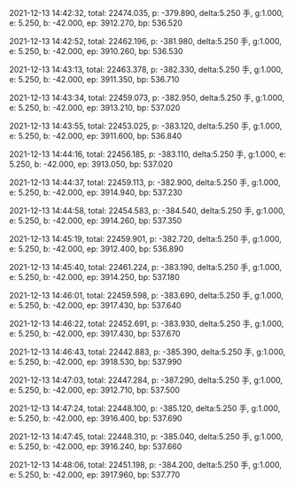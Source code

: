2021-12-13 14:42:32, total: 22474.035, p: -379.890, delta:5.250 手, g:1.000, e: 5.250, b: -42.000, ep: 3912.270, bp: 536.520

2021-12-13 14:42:52, total: 22462.196, p: -381.980, delta:5.250 手, g:1.000, e: 5.250, b: -42.000, ep: 3910.260, bp: 536.530

2021-12-13 14:43:13, total: 22463.378, p: -382.330, delta:5.250 手, g:1.000, e: 5.250, b: -42.000, ep: 3911.350, bp: 536.710

2021-12-13 14:43:34, total: 22459.073, p: -382.950, delta:5.250 手, g:1.000, e: 5.250, b: -42.000, ep: 3913.210, bp: 537.020

2021-12-13 14:43:55, total: 22453.025, p: -383.120, delta:5.250 手, g:1.000, e: 5.250, b: -42.000, ep: 3911.600, bp: 536.840

2021-12-13 14:44:16, total: 22456.185, p: -383.110, delta:5.250 手, g:1.000, e: 5.250, b: -42.000, ep: 3913.050, bp: 537.020

2021-12-13 14:44:37, total: 22459.113, p: -382.900, delta:5.250 手, g:1.000, e: 5.250, b: -42.000, ep: 3914.940, bp: 537.230

2021-12-13 14:44:58, total: 22454.583, p: -384.540, delta:5.250 手, g:1.000, e: 5.250, b: -42.000, ep: 3914.260, bp: 537.350

2021-12-13 14:45:19, total: 22459.901, p: -382.720, delta:5.250 手, g:1.000, e: 5.250, b: -42.000, ep: 3912.400, bp: 536.890

2021-12-13 14:45:40, total: 22461.224, p: -383.190, delta:5.250 手, g:1.000, e: 5.250, b: -42.000, ep: 3914.250, bp: 537.180

2021-12-13 14:46:01, total: 22459.598, p: -383.690, delta:5.250 手, g:1.000, e: 5.250, b: -42.000, ep: 3917.430, bp: 537.640

2021-12-13 14:46:22, total: 22452.691, p: -383.930, delta:5.250 手, g:1.000, e: 5.250, b: -42.000, ep: 3917.430, bp: 537.670

2021-12-13 14:46:43, total: 22442.883, p: -385.390, delta:5.250 手, g:1.000, e: 5.250, b: -42.000, ep: 3918.530, bp: 537.990

2021-12-13 14:47:03, total: 22447.284, p: -387.290, delta:5.250 手, g:1.000, e: 5.250, b: -42.000, ep: 3912.710, bp: 537.500

2021-12-13 14:47:24, total: 22448.100, p: -385.120, delta:5.250 手, g:1.000, e: 5.250, b: -42.000, ep: 3916.400, bp: 537.690

2021-12-13 14:47:45, total: 22448.310, p: -385.040, delta:5.250 手, g:1.000, e: 5.250, b: -42.000, ep: 3916.240, bp: 537.660

2021-12-13 14:48:06, total: 22451.198, p: -384.200, delta:5.250 手, g:1.000, e: 5.250, b: -42.000, ep: 3917.960, bp: 537.770